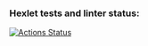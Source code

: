 ### Hexlet tests and linter status:
[![Actions Status](https://github.com/Zgalla/qa-engineer-project-84/actions/workflows/hexlet-check.yml/badge.svg)](https://github.com/Zgalla/qa-engineer-project-84/actions)